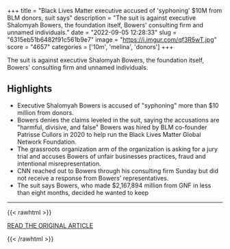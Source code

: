 +++
title = "Black Lives Matter executive accused of 'syphoning' $10M from BLM donors, suit says"
description = "The suit is against executive Shalomyah Bowers, the foundation itself, Bowers' consulting firm and unnamed individuals."
date = "2022-09-05 12:28:33"
slug = "6315eb51b6482f91c561b9e7"
image = "https://i.imgur.com/qf3R5wT.jpg"
score = "4657"
categories = ['10m', 'melina', 'donors']
+++

The suit is against executive Shalomyah Bowers, the foundation itself, Bowers' consulting firm and unnamed individuals.

## Highlights

- Executive Shalomyah Bowers is accused of "syphoning" more than $10 million from donors.
- Bowers denies the claims leveled in the suit, saying the accusations are "harmful, divisive, and false" Bowers was hired by BLM co-founder Patrisse Cullors in 2020 to help run the Black Lives Matter Global Network Foundation.
- The grassroots organization arm of the organization is asking for a jury trial and accuses Bowers of unfair businesses practices, fraud and intentional misrepresentation.
- CNN reached out to Bowers through his consulting firm Sunday but did not receive a response from Bowers' representatives.
- The suit says Bowers, who made $2,167,894 million from GNF in less than eight months, decided he wanted to keep

---

{{< rawhtml >}}
  <p class="article-category">
    <a target="_blank" href="https://www.cbsnews.com/sacramento/news/black-lives-matter-executive-accused-of-syphoning-10m-from-blm-donors-suit-says/?intcid=CNM-00-10abd1h">READ THE ORIGINAL ARTICLE</a>
  </p>
{{< /rawhtml >}}
